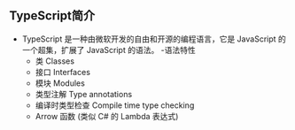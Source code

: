 ## TypeScript简介
- TypeScript 是一种由微软开发的自由和开源的编程语言，它是 JavaScript 的一个超集，扩展了 JavaScript 的语法。
-语法特性
	- 类 Classes
	- 接口 Interfaces
	- 模块 Modules 
	- 类型注解 Type annotations
	- 编译时类型检查 Compile time type checking 
	- Arrow 函数 (类似 C# 的 Lambda 表达式)
